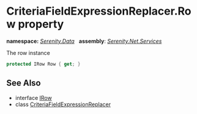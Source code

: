 # CriteriaFieldExpressionReplacer.Row property
**namespace:** *[Serenity.Data](../../README.md#serenity.data-namespace)*   **assembly**: *[Serenity.Net.Services](../../README.md)*

The row instance

```csharp
protected IRow Row { get; }
```

## See Also

* interface [IRow](../Serenity.Net.Entity/../IRow.md)
* class [CriteriaFieldExpressionReplacer](../CriteriaFieldExpressionReplacer.md)